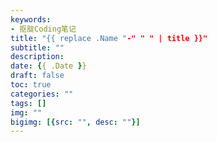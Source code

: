 ```yaml
---
keywords:
- 抠腚Coding笔记
title: "{{ replace .Name "-" " " | title }}"
subtitle: ""
description:
date: {{ .Date }}
draft: false
toc: true
categories: ""
tags: []
img: ""
bigimg: [{src: "", desc: ""}]
---
```


